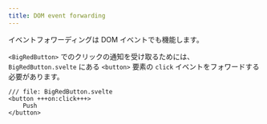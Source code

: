 ```yaml
---
title: DOM event forwarding
---
```


イベントフォワーディングは DOM イベントでも機能します。

`<BigRedButton>` でのクリックの通知を受け取るためには、`BigRedButton.svelte` にある `<button>` 要素の `click` イベントをフォワードする必要があります。

```svelte
/// file: BigRedButton.svelte
<button +++on:click+++>
	Push
</button>
```
